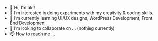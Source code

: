- 👋 Hi, I’m akr!
- 👀 I’m interested in doing experiments with my creativity & coding skills.
- 🌱 I’m currently learning UI/UX designs, WordPress Development, Front End Development.
- 💞️ I’m looking to collaborate on ... (nothing currently)
- 📫 How to reach me ...

<!---
000iyer/000iyer is a ✨ special ✨ repository because its `README.md` (this file) appears on your GitHub profile.
You can click the Preview link to take a look at your changes.
--->
